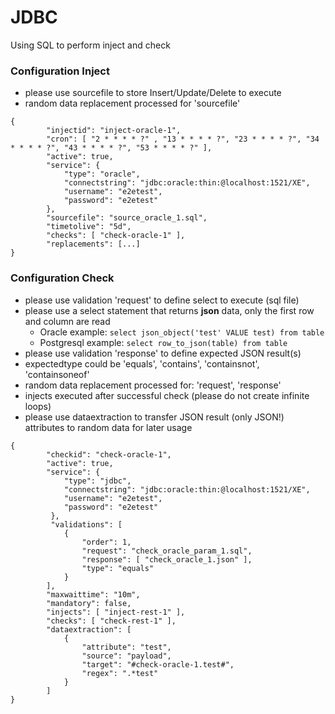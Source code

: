 # JDBC

Using SQL to perform inject and check

### Configuration Inject

* please use sourcefile to store Insert/Update/Delete to execute
* random data replacement processed for 'sourcefile'

```
{
        "injectid": "inject-oracle-1",
        "cron": [ "2 * * * * ?" , "13 * * * * ?", "23 * * * * ?", "34 * * * * ?", "43 * * * * ?", "53 * * * * ?" ],
        "active": true,
        "service": {
            "type": "oracle",
            "connectstring": "jdbc:oracle:thin:@localhost:1521/XE",
            "username": "e2etest",
            "password": "e2etest"
        },       
        "sourcefile": "source_oracle_1.sql",
        "timetolive": "5d",
        "checks": [ "check-oracle-1" ],
        "replacements": [...]
}
```

### Configuration Check

* please use validation 'request' to define select to execute (sql file)
* please use a select statement that returns **json** data, only the first row and column are read      
    - Oracle example: ``select json_object('test' VALUE test) from table``  
    - Postgresql example: ``select row_to_json(table) from table``  
* please use validation 'response' to define expected JSON result(s)
* expectedtype could be 'equals', 'contains', 'containsnot', 'containsoneof'
* random data replacement processed for: 'request', 'response'
* injects executed after successful check (please do not create infinite loops)
* please use dataextraction to transfer JSON result (only JSON!) attributes to random data for later usage

```
{
        "checkid": "check-oracle-1",  
        "active": true,
        "service": {
            "type": "jdbc",
            "connectstring": "jdbc:oracle:thin:@localhost:1521/XE",
            "username": "e2etest",
            "password": "e2etest"
         },
         "validations": [
            {
                "order": 1,
                "request": "check_oracle_param_1.sql",
                "response": [ "check_oracle_1.json" ],
                "type": "equals"
            }
        ],
        "maxwaittime": "10m",
        "mandatory": false,
        "injects": [ "inject-rest-1" ],
        "checks": [ "check-rest-1" ],
        "dataextraction": [ 
            {
                "attribute": "test",
                "source": "payload",
                "target": "#check-oracle-1.test#",
                "regex": ".*test"
            }
        ]
}
```
